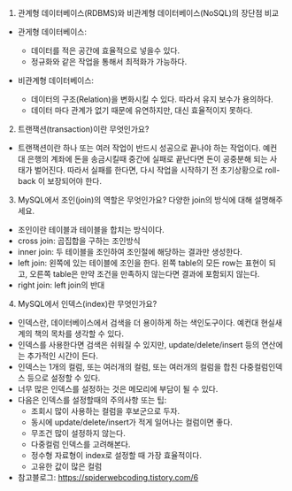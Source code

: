 1. 관계형 데이터베이스(RDBMS)와 비관계형 데이터베이스(NoSQL)의 장단점 비교

- 관게형 데이터베이스:
  - 데이터를 적은 공간에 효율적으로 넣을수 있다.
  - 정규화와 같은 작업을 통해서 최적화가 가능하다.

- 비관계형 데이터베이스:
  - 데이터의 구조(Relation)을 변화시킬 수 있다. 따라서 유지 보수가 용의하다.
  - 데이터 마다 관계가 없기 때문에 유연하지만, 대신 효율적이지 못하다.

2. 트랜잭션(transaction)이란 무엇인가요?

  - 트랜잭션이란 하나 또는 여러 작업이 반드시 성공으로 끝나야 하는 작업이다. 예컨대 은행의 계좌에 돈을 송금시킬때 중간에 실패로 끝난다면 돈이 공중분해 되는 사태가 벌어진다. 따라서 실패를 한다면, 다시 작업을 시작하기 전 초기상황으로 roll-back 이 보장되어야 한다.

3. MySQL에서 조인(join)의 역할은 무엇인가요? 다양한 join의 방식에 대해 설명해주세요.

- 조인이란 테이블과 테이블을 합치는 방식이다. 
- cross join: 곱집합을 구하는 조인방식
- inner join: 두 테이블을 조인하여 조인절에 해당하는 결과만 생성한다.
- left join: 왼쪽에 있는 테이블에 조인을 한다. 왼쪽 table의 모든 row는 표현이 되고, 오른쪽 table은 만약 조건을 만족하지 않는다면 결과에 포함되지 않는다.
- right join: left join의 반대

4. MySQL에서 인덱스(index)란 무엇인가요?

- 인덱스란, 데이터베이스에서 검색을 더 용이하게 하는 색인도구이다. 예컨대 현실새계의 책의 목차를 생각할 수 있다. 
- 인덱스를 사용한다면 검색은 쉬워질 수 있지만, update/delete/insert 등의 연산에는 추가적인 시간이 든다.
- 인덱스는 1개의 컬럼, 또는 여러개의 컬럼, 또는 여러개의 컬럼을 합친 다중컬럼인덱스 등으로 설정할 수 있다.
- 너무 많은 인덱스를 설정하는 것은 메모리에 부담이 될 수 있다.
- 다음은 인덱스를 설정할때의 주의사항 또는 팁:
  - 조회시 많이 사용하는 컬럼을 후보군으로 두자. 
  - 동시에 update/delete/insert가 적게 일어나는 컬럼이면 좋다.
  - 무조건 많이 설정하지 않는다.
  - 다중컬럼 인덱스를 고려해본다.   
  - 정수형 자료형이 index로 설정할 때 가장 효율적이다.
  - 고유한 값이 많은 컬럼
- 참고블로그: https://spiderwebcoding.tistory.com/6
